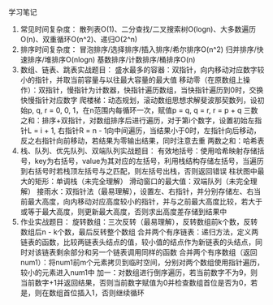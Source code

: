 学习笔记
1. 常见时间复杂度：
散列表O(1)、二分查找/二叉搜索树O(logn)、大多数遍历O(n)、双重循环O(n^2)、递归O(2^n)
2. 排序时间复杂度：
冒泡排序/选择排序/插入排序/希尔排序O(n^2)
归并排序/快速排序/堆排序O(nlogn)
基数排序/计数排序/桶排序O(n)
3. 数组、链表、跳表实战题目：
盛水最多的容器：双指针，向内移动对应数字较小的指针，并取当前容量与以往最大容量的最大值
移动零（在原数组上操作）：双指针，慢指针为计数器，快指针遍历数组，当快指针遍历到0时，交换快慢指针对应数字
爬楼梯：动态规划，滚动数组思想求解斐波那契数列，设初始p, q, r = 0, 0, 1，在n范围内每循环一次，赋值p = q, q = r, r = p + q
三数之和：排序+双指针，对数组排序后进行遍历，对于第i个数字，设置初始左指针L = i + 1, 右指针R = n - 1向中间遍历，当结果小于0时，左指针向后移动，反之右指针向前移动，若结果为零输出结果，同时注意去重
两数之和：哈希表
4. 栈、队列、优先队列、双端队列实战题目：
有效地括号：使用哈希映射存储括号，key为右括号，value为其对应的左括号，利用栈结构存储左括号，当遍历到右括号时若栈顶左括号与之匹配，则左括号出栈，否则返回错误
柱状图中最大的矩形：单调栈（未完全理解）
滑动窗口的最大值：双端队列（未完全理解）
接雨水：双指针法（最易理解），设置左、右指针，并分别存储左、右当前最大高度，向内移动对应高度较小的指针，并与之前最大高度比较，若大于或等于最大高度，则更新最大高度，否则求出高度差存储到结果中
5. 作业实战题目：
旋转数组：三次反转（最易理解），反转数组前k个数，反转数组后n - k个数，最后反转整个数组
合并两个有序链表：递归方法，定义两链表的函数，比较两链表头结点的值，较小值的结点作为新链表的头结点，同时对该链表剩余部分和另一个链表调用同样的函数
合并两个有序数组（返回num1）：将num1前m个元素拷贝到临时空间，分别对两个数组使用指针遍历，较小的元素进入num1中
加一：对数组进行倒序遍历，若当前数字不为9，则当前数字+1并返回结果，否则当前数字赋值为0并检查数组首位是否为0，若是，则在数组首位插入1，否则继续循环
